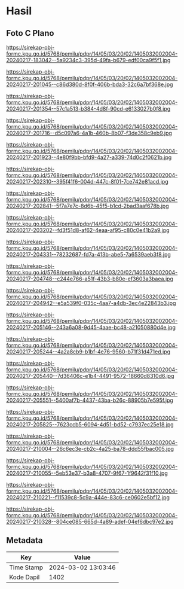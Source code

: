 # Hasil

## Foto C Plano

https://sirekap-obj-formc.kpu.go.id/5768/pemilu/pdpr/14/05/03/20/02/1405032002004-20240217-183042--5a9234c3-395d-49fa-b679-edf00ca9f5f1.jpg

https://sirekap-obj-formc.kpu.go.id/5768/pemilu/pdpr/14/05/03/20/02/1405032002004-20240217-201045--c86d380d-8f0f-406b-bda3-32c6a7bf368e.jpg

https://sirekap-obj-formc.kpu.go.id/5768/pemilu/pdpr/14/05/03/20/02/1405032002004-20240217-201354--57c1a513-b384-4d8f-90cd-e6133027b0f8.jpg

https://sirekap-obj-formc.kpu.go.id/5768/pemilu/pdpr/14/05/03/20/02/1405032002004-20240217-201716--d5c097a6-4a1b-460b-8b07-f3de358c9eb9.jpg

https://sirekap-obj-formc.kpu.go.id/5768/pemilu/pdpr/14/05/03/20/02/1405032002004-20240217-201923--4e80f9bb-bfd9-4a27-a339-74d0c2f0621b.jpg

https://sirekap-obj-formc.kpu.go.id/5768/pemilu/pdpr/14/05/03/20/02/1405032002004-20240217-202310--395f41f6-004d-447c-8f01-7ce742e81acd.jpg

https://sirekap-obj-formc.kpu.go.id/5768/pemilu/pdpr/14/05/03/20/02/1405032002004-20240217-202841--5f7a7e7c-8d6b-45f5-b1cd-2bad3aaf678b.jpg

https://sirekap-obj-formc.kpu.go.id/5768/pemilu/pdpr/14/05/03/20/02/1405032002004-20240217-203202--fd3f51d8-af62-4eaa-af95-c80c0e41b2a9.jpg

https://sirekap-obj-formc.kpu.go.id/5768/pemilu/pdpr/14/05/03/20/02/1405032002004-20240217-204331--78232687-fd7a-413b-abe5-7a6539aeb3f8.jpg

https://sirekap-obj-formc.kpu.go.id/5768/pemilu/pdpr/14/05/03/20/02/1405032002004-20240217-204748--c244e766-a51f-43b3-b80e-ef3603a3baea.jpg

https://sirekap-obj-formc.kpu.go.id/5768/pemilu/pdpr/14/05/03/20/02/1405032002004-20240217-204942--e5a539f0-035c-4aa7-a4db-3ec4e22843b3.jpg

https://sirekap-obj-formc.kpu.go.id/5768/pemilu/pdpr/14/05/03/20/02/1405032002004-20240217-205146--243a6a08-9d45-4aae-bc48-a21050880d4e.jpg

https://sirekap-obj-formc.kpu.go.id/5768/pemilu/pdpr/14/05/03/20/02/1405032002004-20240217-205244--4a2a8cb9-b1bf-4e76-9560-b71f31d471ed.jpg

https://sirekap-obj-formc.kpu.go.id/5768/pemilu/pdpr/14/05/03/20/02/1405032002004-20240217-205440--7d36406c-e1b4-4491-9572-18660d8310d6.jpg

https://sirekap-obj-formc.kpu.go.id/5768/pemilu/pdpr/14/05/03/20/02/1405032002004-20240217-205551--5400af7b-4437-43ba-b26c-88905b7e595f.jpg

https://sirekap-obj-formc.kpu.go.id/5768/pemilu/pdpr/14/05/03/20/02/1405032002004-20240217-205825--7623ccb5-6094-4d51-bd52-c7937ec25e18.jpg

https://sirekap-obj-formc.kpu.go.id/5768/pemilu/pdpr/14/05/03/20/02/1405032002004-20240217-210004--26c6ec3e-cb2c-4a25-ba78-ddd55fbac005.jpg

https://sirekap-obj-formc.kpu.go.id/5768/pemilu/pdpr/14/05/03/20/02/1405032002004-20240217-210055--5eb53e37-b3a8-4707-9f67-1f9642f31f10.jpg

https://sirekap-obj-formc.kpu.go.id/5768/pemilu/pdpr/14/05/03/20/02/1405032002004-20240217-210221--f11539c8-5c9a-444e-83c6-ce0602e5bf12.jpg

https://sirekap-obj-formc.kpu.go.id/5768/pemilu/pdpr/14/05/03/20/02/1405032002004-20240217-210328--804ce085-665d-4a89-adef-04ef6dbc97e2.jpg


## Metadata

| Key        | Value               |
| ---------- | ------------------- |
| Time Stamp | 2024-03-02 13:03:46 |
| Kode Dapil | 1402                |



